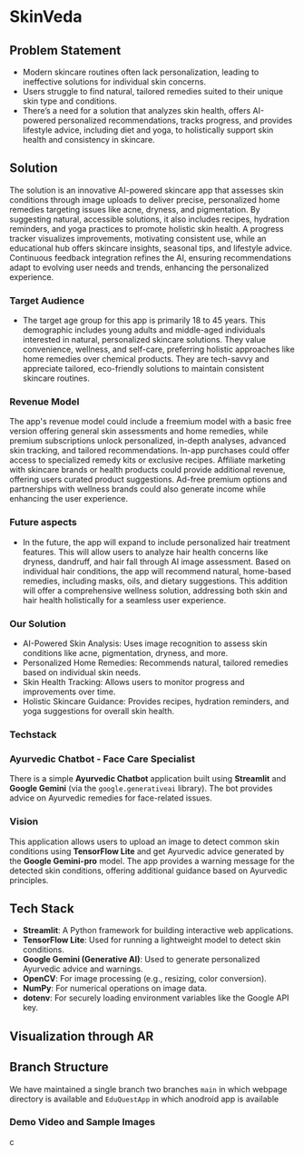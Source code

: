 # SkinVeda





## Problem Statement

- Modern skincare routines often lack personalization, leading to ineffective solutions for individual skin concerns.
- Users struggle to find natural, tailored remedies suited to their unique skin type and conditions.
- There’s a need for a solution that analyzes skin health, offers AI-powered personalized recommendations, tracks progress, and provides lifestyle advice, including diet and yoga, to holistically support 
  skin health and consistency in skincare.


## Solution
The solution is an innovative AI-powered skincare app that assesses skin conditions through image uploads to deliver precise, personalized home remedies targeting issues like acne, dryness, and pigmentation. By suggesting natural, accessible solutions, it also includes recipes, hydration reminders, and yoga practices to promote holistic skin health. A progress tracker visualizes improvements, motivating consistent use, while an educational hub offers skincare insights, seasonal tips, and lifestyle advice. Continuous feedback integration refines the AI, ensuring recommendations adapt to evolving user needs and trends, enhancing the personalized experience.


### Target Audience 
- The target age group for this app is primarily 18 to 45 years. This demographic includes young adults and middle-aged individuals interested in natural, personalized skincare solutions. They value convenience, wellness, and self-care, preferring holistic approaches like home remedies over chemical products. They are tech-savvy and appreciate tailored, eco-friendly solutions to maintain consistent skincare routines.


### Revenue Model
The app's revenue model could include a freemium model with a basic free version offering general skin assessments and home remedies, while premium subscriptions unlock personalized, in-depth analyses, advanced skin tracking, and tailored recommendations. In-app purchases could offer access to specialized remedy kits or exclusive recipes. Affiliate marketing with skincare brands or health products could provide additional revenue, offering users curated product suggestions. Ad-free premium options and partnerships with wellness brands could also generate income while enhancing the user experience.

  
### Future aspects
- In the future, the app will expand to include personalized hair treatment features. This will allow users to analyze hair health concerns like dryness, dandruff, and hair fall through AI image assessment. Based on individual hair conditions, the app will recommend natural, home-based remedies, including masks, oils, and dietary suggestions. This addition will offer a comprehensive wellness solution, addressing both skin and hair health holistically for a seamless user experience.


### Our Solution
- AI-Powered Skin Analysis: Uses image recognition to assess skin conditions like acne, pigmentation, dryness, and more.
- Personalized Home Remedies: Recommends natural, tailored remedies based on individual skin needs.
- Skin Health Tracking: Allows users to monitor progress and improvements over time.
- Holistic Skincare Guidance: Provides recipes, hydration reminders, and yoga suggestions for overall skin health.


### Techstack
### Ayurvedic Chatbot - Face Care Specialist

There is a simple **Ayurvedic Chatbot** application built using **Streamlit** and **Google Gemini** (via the `google.generativeai` library). The bot provides advice on Ayurvedic remedies for face-related issues.

### Vision

This application allows users to upload an image to detect common skin conditions using **TensorFlow Lite** and get Ayurvedic advice generated by the **Google Gemini-pro** model. The app provides a warning message for the detected skin conditions, offering additional guidance based on Ayurvedic principles.

## Tech Stack

- **Streamlit**: A Python framework for building interactive web applications.
- **TensorFlow Lite**: Used for running a lightweight model to detect skin conditions.
- **Google Gemini (Generative AI)**: Used to generate personalized Ayurvedic advice and warnings.
- **OpenCV**: For image processing (e.g., resizing, color conversion).
- **NumPy**: For numerical operations on image data.
- **dotenv**: For securely loading environment variables like the Google API key.

## Visualization through AR








## Branch Structure

We have maintained a single branch  two branches `main` in which webpage directory is available  and `EduQuestApp` in which anodroid app is available 

### Demo Video and Sample Images
c
